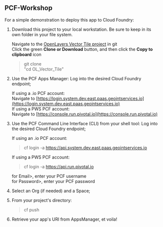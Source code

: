 ## PCF-Workshop

For a simple demonstration to deploy this app to Cloud Foundry:

1. Download this project to your local workstation. Be sure to keep in its own folder in your file system.

   Navigate to the [OpenLayers Vector Tile project](https://github.com/lnguyen2341/OL_Vector_Tile) in git  
   Click the green **Clone or Download** button, and then click the **Copy to clipboard** icon  
   > git clone <paste in clipboard contents>  
   > "cd OL_Vector_Tile"

2. Use the PCF Apps Manager: Log into the desired Cloud Foundry endpoint;

   If using a .io PCF account:  
   Navigate to [https://login.system.dev.east.paas.geointservices.io](https://login.system.dev.east.paas.geointservices.io)   
   If using a PWS PCF account:   
   Navigate to [https://console.run.pivotal.io](https://console.run.pivotal.io)

3. Use the PCF Command Line Interface (CLI) from your shell tool: Log into the desired Cloud Foundry endpoint;

   If using an .io PCF account:  
   > cf login -a https://api.system.dev.east.paas.geointservices.io

   If using a PWS PCF account:  
   > cf login -a https://api.run.pivotal.io

   for Email>, enter your PCF username  
   for Password>, enter your PCF password  

4. Select an Org (if needed) and a Space;
5. From your project's directory:  
   > cf push
6. Retrieve your app's URI from AppsManager, et voila!

